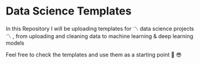 # Data Science Templates

In this Repository I will be uploading templates for :part_alternation_mark: data science projects :part_alternation_mark: , from uploading and cleaning data to machine learning & deep learning models

Feel free to check the templates and use them as a starting point :seedling: :sunglasses:
